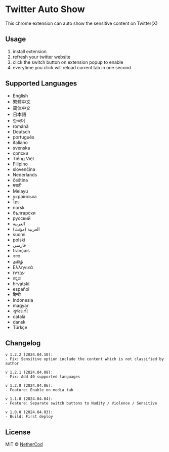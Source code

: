 # Twitter Auto Show

This chrome extension can auto show the sensitive content on Twitter(X)

## Usage

1. install extension
2. refresh your twitter website
3. click the switch button on extension popup to enable
4. everytime you click will reload current tab in one second

## Supported Languages

- English
- 繁體中文
- 简体中文
- 日本語
- 한국어
- română
- Deutsch
- português
- italiano
- svenska
- српски
- Tiếng Việt
- Filipino
- slovenčina
- Nederlands
- čeština
- मराठी
- Melayu
- українська
- ไทย
- norsk
- български
- русский
- العربية
- العربية (مؤنث)
- suomi
- polski
- فارسی
- français
- বাংলা
- தமிழ்
- Ελληνικά
- עברית
- ಕನ್ನಡ
- hrvatski
- español
- हिन्दी
- Indonesia
- magyar
- ગુજરાતી
- català
- dansk
- Türkçe

## Changelog

```
v 1.2.2 (2024.04.10):
- Fix: Sensitive option include the content which is not classified by author

v 1.2.1 (2024.04.08):
- Fix: Add 40 supported languages

v 1.2.0 (2024.04.06):
- Feature: Enable on media tab

v 1.1.0 (2024.04.04):
- Feature: Separate switch buttons to Nudity / Violence / Sensitive

v 1.0.0 (2024.04.03):
- Build: First deploy
```

## License

MIT © [NetherCod](https://github.com/six0860613)
